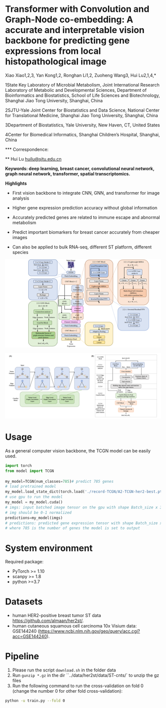 # Transformer with Convolution and Graph-Node co-embedding: A accurate and interpretable vision backbone for predicting gene expressions from local histopathological image

Xiao Xiao1,2,3, Yan Kong1,2, Ronghan Li1,2, Zuoheng Wang3, Hui Lu2,1,4,*

1State Key Laboratory of Microbial Metabolism, Joint International Research Laboratory of Metabolic and Developmental Sciences, Department of Bioinformatics and Biostatistics, School of Life Sciences and Biotechnology, Shanghai Jiao Tong University, Shanghai, China

2SJTU-Yale Joint Center for Biostatistics and Data Science, National Center for Translational Medicine, Shanghai Jiao Tong University, Shanghai, China

3Department of Biostatistics, Yale University, New Haven, CT, United States

4Center for Biomedical Informatics, Shanghai Children’s Hospital, Shanghai, China

*** Correspondence: 

** Hui Lu 
 [huilu@sjtu.edu.cn](mailto:huilu@sjtu.edu.cn)

**Keywords: deep learning, breast cancer, convolutional neural network, graph neural network, transformer, spatial transcriptomics.** 

 

**Highlights**

- First vision backbone to integrate CNN, GNN, and transformer for image analysis

- Higher gene expression prediction accuracy without global information

- Accurately predicted genes are related to immune escape and abnormal metabolism

- Predict important biomarkers for breast cancer accurately from cheaper images
- Can also be applied to bulk RNA-seq, different ST platform, different species



![img](data/1.png)

![img](data/2.png)

# Usage

As a general computer vision backbone, the TCGN model can be easily used.

```python
import torch
from model import TCGN

my_model=TCGN(num_classes=785)# predict 785 genes
# load pretrained model
my_model.load_state_dict(torch.load('./record-TCGN/A2-TCGN-her2-best.pth'), strict=True)
# use gpu to run the model
my_model = my_model.cuda()
# imgs: input batched image tensor on the gpu with shape Batch_size x 3 x 224 x 224
# img should be 0-1 normalized
predictions=my_model(imgs)
# predictions: predicted gene expression tensor with shape Batch_size x 785
# where 785 is the number of genes the model is set to output
```

# System environment

Required package:

- PyTorch >= 1.10
- scanpy >= 1.8
- python >=3.7

# Datasets

- human HER2-positive breast tumor ST data https://github.com/almaan/her2st/.
- human cutaneous squamous cell carcinoma 10x Visium data: GSE144240 (https://www.ncbi.nlm.nih.gov/geo/query/acc.cgi?acc=GSE144240).



# Pipeline

1. Please run the script `download.sh` in the folder data
2. Run `gunzip *.gz` in the dir ``../data/her2st/data/ST-cnts/` to unzip the gz files
3. Run the following command to run the cross-validation on fold 0 (change the number 0 for other fold cross-validation):

```bash
python -u train.py --fold 0
```

